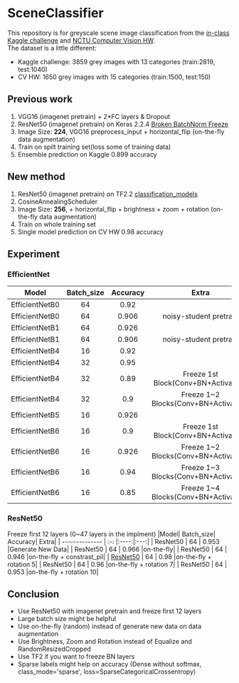 # SceneClassifier
This repository is for greyscale scene image classification from the [in-class Kaggle challenge](https://www.kaggle.com/c/cs-ioc5008-hw1) and [NCTU Computer Vision HW](https://github.com/yan-roo/NCTU_Computer_Vision/blob/master/HW5/CV2020HW5.pdf).<br> 
The dataset is a little different:
* Kaggle challenge: 3859 grey images with 13 categories (train:2819, test:1040)
* CV HW: 1650 grey images with 15 categories (train:1500, test:150)

## Previous work
1. VGG16 (imagenet pretrain) + 2*FC layers & Dropout
2. ResNet50 (imagenet pretrain) on Keras 2.2.4 [Broken BatchNorm Freeze](http://blog.datumbox.com/the-batch-normalization-layer-of-keras-is-broken/#comment-22015)
3. Image Size: **224**, VGG16 preprocess_input + horizontal_flip (on-the-fly data augmentation)
4. Train on spilt training set(loss some of training data)
5. Ensemble prediction on Kaggle 0.899 accuracy


## New method
1. ResNet50 (imagenet pretrain) on TF2.2 [classification_models](https://github.com/qubvel/classification_models)
2. CosineAnnealingScheduler
3. Image Size: **256**,  + horizontal_flip + brightness + zoom + rotation (on-the-fly data augmentation)
4. Train on whole training set
5. Single model prediction on CV HW 0.98 accuracy


## Experiment
### EfficientNet
|Model| Batch_size| Accuracy| Extra| 
| -------------- | :-: |:----:|:---:|
| EfficientNetB0 | 64  | 0.92 ||
| EfficientNetB0 | 64  | 0.906 |noisy-student pretrain|
| EfficientNetB1 | 64  |0.926 ||
| EfficientNetB1 | 64  | 0.906 |noisy-student pretrain|
| EfficientNetB4 | 16  | 0.92 ||
| EfficientNetB4 | 32  | 0.95 ||
| EfficientNetB4 | 32  | 0.89 |Freeze 1st Block(Conv+BN+Activation)|
| EfficientNetB4 | 32  | 0.9  |Freeze 1~2 Blocks(Conv+BN+Activation)|
| EfficientNetB5 | 16  | 0.926||
| EfficientNetB6 | 16  | 0.9  |Freeze 1st Block(Conv+BN+Activation)|
| EfficientNetB6 | 16  | 0.926|Freeze 1~2 Blocks(Conv+BN+Activation)|
| EfficientNetB6 | 16  | 0.94 |Freeze 1~3 Blocks(Conv+BN+Activation)|
| EfficientNetB6 | 16  | 0.85 |Freeze 1~4 Blocks(Conv+BN+Activation)|

### ResNet50
Freeze first 12 layers (0~47 layers in the implment)
|Model| Batch_size| Accuracy| Extra| 
| -------------- | :-: |:----:|:---:|
| ResNet50 | 64  | 0.953 |Generate New Data|
| ResNet50 | 64  | 0.966 |on-the-fly|
| ResNet50 | 64  | 0.946 |on-the-fly + constrast_pil|
| [ResNet50](https://drive.google.com/drive/u/1/folders/1eI_pYTPjFCxJUBtAJEnocyJgyJe_VMk2) | 64  | 0.98  |on-the-fly + rotation 5|
| ResNet50 | 64  | 0.96  |on-the-fly + rotation 7|
| ResNet50 | 64  | 0.953 |on-the-fly + rotation 10|

## Conclusion
* Use ResNet50 with imagenet pretrain and freeze first 12 layers
* Large batch size might be helpful
* Use on-the-fly (random) instead of generate new data on data augmentation
* Use Brightness, Zoom and Rotation instead of Equalize and RandomResizedCropped
* Use TF2 if you want to freeze BN layers
* Sparse labels might help on accuracy (Dense without softmax, class_mode='sparse', loss=SparseCategoricalCrossentropy)
